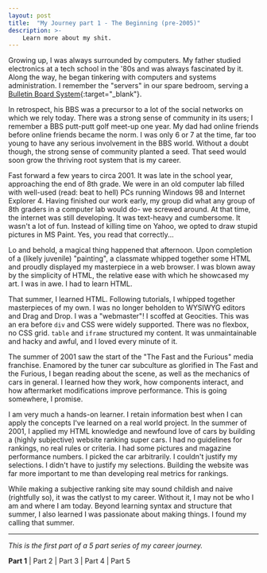 ```yaml
---
layout: post
title:  "My Journey part 1 - The Beginning (pre-2005)"
description: >-
    Learn more about my shit.
---
```


Growing up, I was always surrounded by computers. My father studied electronics
at a tech school in the '80s and was always fascinated by it. Along the way, he
began tinkering with computers and systems administration. I remember the "servers"
in our spare bedroom, serving a [Bulletin Board System](https://en.wikipedia.org/wiki/Bulletin_board_system){:target="_blank"}.

In retrospect, his BBS was a precursor to a lot of the social networks on which
we rely today. There was a strong sense of community in its users; I remember a BBS
putt-putt golf meet-up one year. My dad had online friends before online friends
became the norm. I was only 6 or 7 at the time, far too young to have any serious
involvement in the BBS world. Without a doubt though, the strong sense of community
planted a seed. That seed would soon grow the thriving root system that is my career.

Fast forward a few years to circa 2001. It was late in the school year, approaching
the end of 8th grade. We were in an old computer lab filled with well-used (read: beat
to hell) PCs running Windows 98 and Internet Explorer 4. Having finished our work early,
my group did what any group of 8th graders in a computer lab would do- we screwed around.
At that time,  the internet was still developing. It was text-heavy and cumbersome.
It wasn't a lot of fun. Instead of killing time on Yahoo, we opted to draw stupid
pictures in MS Paint. Yes, you read that correctly...

Lo and behold, a magical thing happened that afternoon. Upon completion of a (likely
juvenile) "painting", a classmate whipped together some HTML and proudly displayed my
masterpiece in a web browser. I was blown away by the simplicity of HTML, the
relative ease with which he showcased my art. I was in awe. I had to learn HTML.

That summer, I learned HTML. Following tutorials, I whipped together masterpieces
of my own. I was no longer beholden to WYSIWYG editors and Drag and Drop. I was a
"webmaster"! I scoffed at Geocities. This was an era before `div` and CSS were widely
supported. There was no flexbox, no CSS grid. `table` and `iframe` structured my
content. It was unmaintainable and hacky and awful, and I loved every minute of it.

The summer of 2001 saw the start of the "The Fast and the Furious" media franchise.
Enamored by the tuner car subculture as glorified in The Fast and the Furious, I
began reading about the scene, as well as the mechanics of cars in general. I
learned how they work, how components interact, and how aftermarket modifications
improve performance. This is going somewhere, I promise.

I am very much a hands-on learner. I retain information best when I can apply the
concepts I've learned on a real world project. In the summer of 2001, I applied
my HTML knowledge and newfound love of cars by building a (highly subjective)
website ranking super cars. I had no guidelines for rankings, no real rules or
criteria. I had some pictures and magazine performance numbers. I picked the car
arbitrarily. I couldn't justify my selections. I didn't have to justify my
selections. Building the website was far more important to me than developing real
metrics for rankings.

While making a subjective ranking site may sound childish and naive (rightfully so),
it was the catlyst to my career. Without it, I may not be who I am and where I am
today. Beyond learning syntax and structure that summer, I also learned I was
passionate about making things. I found my calling that summer.

---

_This is the first part of a 5 part series of my career journey._

**Part 1** \| Part 2 \| Part 3 \| Part 4 \| Part 5